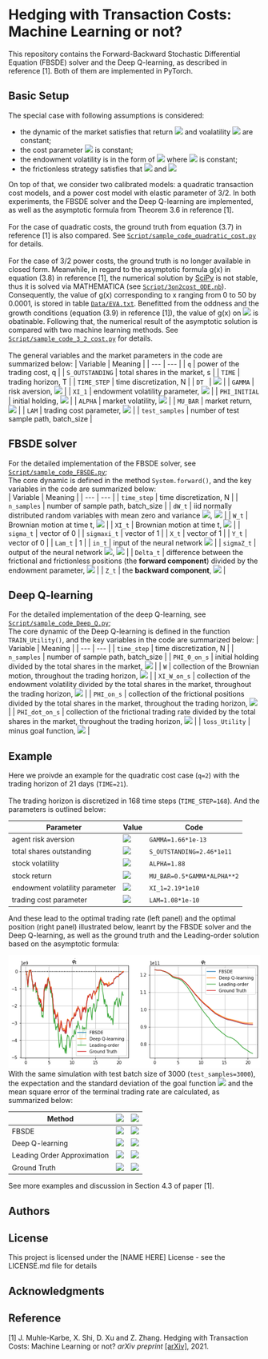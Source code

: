 # Hedging with Transaction Costs: Machine Learning or not?

This repository contains the Forward-Backward Stochastic Differential Equation (FBSDE) solver and the Deep Q-learning, as described in reference [1]. Both of them are implemented in PyTorch.

## Basic Setup

The special case with following assumptions is considered:

* the dynamic of the market satisfies that return <img src="https://latex.codecogs.com/gif.latex?\mu" /> and voalatility <img src="https://latex.codecogs.com/gif.latex?\sigma" /> are constant;
* the cost parameter <img src="https://latex.codecogs.com/gif.latex?\lambda" /> is constant;
* the endowment volatility is in the form of <img src="https://latex.codecogs.com/gif.latex?\xi_t=\hat{\xi}W_t" /> where <img src="https://latex.codecogs.com/gif.latex?\hat{\xi}" /> is constant; 
* the frictionless strategy satisfies that   <img src="https://latex.codecogs.com/gif.latex?\bar{b_t}=0" /> and <img src="https://latex.codecogs.com/gif.latex?\bar{a_t}=-\hat{\xi}{\sigma}^{-1}" />

On top of that, we consider two calibrated models: a quadratic transaction cost models, and a power cost model with elastic parameter of 3/2. In both experiments, the FBSDE solver and the Deep Q-learning are implemented, as well as the asymptotic formula from Theorem 3.6 in reference [1].     
<br/>
For the case of quadratic costs, the ground truth from equation (3.7) in reference [1] is also compared. See [`Script/sample_code_quadratic_cost.py`](./Script/sample_code_quadratic_cost.py) for details.   
<br/>
For the case of 3/2 power costs, the ground truth is no longer available in closed form. Meanwhile, in regard to the asymptotic formula g(x) in equation (3.8) in reference [1], the numerical solution by [SciPy](https://github.com/scipy/scipy) is not stable, thus it is solved via MATHEMATICA (see [`Script/3on2cost_ODE.nb`](./Script/3on2cost_ODE.nb)). Consequently, the value of g(x) corresponding to x ranging from 0 to 50 by 0.0001, is stored in table [`Data/EVA.txt`](./Data/EVA.txt). Benefitted from the oddness and the growth conditions (equation (3.9) in reference [1]), the value of g(x) on <img src="https://latex.codecogs.com/gif.latex?\mathbb{R}" /> is obatinable. Following that, the numerical result of the asymptotic solution is compared with two machine learning methods. See [`Script/sample_code_3_2_cost.py`](./Script/sample_code_3_2_cost.py) for details.
<br/><br/>
The general variables and the market parameters in the code are summarized below:
| Variable | Meaning |
| --- | --- |
| `q`  | power of the trading cost, q |
| `S_OUTSTANDING` | total shares in the market, s |
| `TIME` | trading horizon, T |
| `TIME_STEP` |   time discretization, N |
| `DT ` | <img src="https://latex.codecogs.com/gif.latex?\Delta%20t=\frac{T}{N}" />  |
| `GAMMA` | risk aversion, <img src="https://latex.codecogs.com/gif.latex?\gamma" /> |
| `XI_1` | endowment volatility parameter, <img src="https://latex.codecogs.com/gif.latex?\hat{\xi}" /> |
| `PHI_INITIAL` | initial holding,  <img src="https://latex.codecogs.com/gif.latex?\varphi_{0-}" /> |
| `ALPHA` | market volatility,  <img src="https://latex.codecogs.com/gif.latex?\sigma " /> |
| `MU_BAR` | market return,  <img src="https://latex.codecogs.com/gif.latex?\mu " /> |
| `LAM` | trading cost parameter, <img src="https://latex.codecogs.com/gif.latex?\lambda " /> |
| `test_samples` | number of test sample path, batch_size |

## FBSDE solver
For the detailed implementation of the FBSDE solver, see [`Script/sample_code_FBSDE.py`](./Script/sample_code_FBSDE.py);      
The core dynamic is defined in the method `System.forward()`, and the key variables in the code are summarized below:   
| Variable | Meaning |
| --- | --- |
| `time_step` | time discretization, N |
| `n_samples` | number of sample path, batch_size |
| `dW_t`  | iid normally distributed random variables with mean zero and variance <img src="https://latex.codecogs.com/gif.latex?\Delta%20t" />, <img src="https://latex.codecogs.com/gif.latex?\Delta%20W_t" /> |
| `W_t` | Brownian motion at time t, <img src="https://latex.codecogs.com/gif.latex?W_t" />  |
|  `XI_t` | Brownian motion at time t, <img src="https://latex.codecogs.com/gif.latex?W_t" /> |
| `sigma_t` | vector of 0 |
|  `sigmaxi_t` | vector of 1 |
|  `X_t` | vector of 1 |
|  `Y_t` | vector of 0 |
| `Lam_t` | 1 |
|  `in_t` | input of the neural network <img src="https://latex.codecogs.com/gif.latex?F^{\theta} " /> |
|   `sigmaZ_t` | output of the neural network <img src="https://latex.codecogs.com/gif.latex?F^{\theta} " />,  <img src="https://latex.codecogs.com/gif.latex?Z_{t} " /> |
| `Delta_t` | difference between the frictional and frictionless positions (the **forward component**) divided by the endowment parameter, <img src="https://latex.codecogs.com/gif.latex?{\hat{\xi}}^{-1}\Delta%20\varphi_t " /> |
| `Z_t` | the **backward component**, <img src="https://latex.codecogs.com/gif.latex?Y_t " /> |


## Deep Q-learning
For the detailed implementation of the deep Q-learning, see [`Script/sample_code_Deep_Q.py`](./Script/sample_code_Deep_Q.py);   
The core dynamic of the Deep Q-learning is defined in the function `TRAIN_Utility()`, and the key variables in the code are summarized below:
| Variable | Meaning |
| --- | ---  |
| `time_step`  |   time discretization, N |
| `n_samples` | number of sample path, batch_size |
| `PHI_0_on_s` | initial holding divided by the total shares in the market, <img src="https://latex.codecogs.com/gif.latex?s^{-1}\times\varphi_{0-}" /> |
| `W` | collection of the Brownian motion, throughout the trading horizon, <img src="https://latex.codecogs.com/gif.latex?\{W_t\}" /> |
| `XI_W_on_s` | collection of the endowment volatility divided by the total shares in the market, throughout the trading horizon, <img src="https://latex.codecogs.com/gif.latex?\{s^{-1}\times\xi_t\}" /> |
| `PHI_on_s` | collection of the frictional positions divided by the total shares in the market, throughout the trading horizon, <img src="https://latex.codecogs.com/gif.latex?\{s^{-1}\times\varphi_t\}" /> |
| `PHI_dot_on_s` | collection of the frictional trading rate divided by the total shares in the market, throughout the trading horizon, <img src="https://latex.codecogs.com/gif.latex?\{s^{-1}\times\dot{\varphi_t}\}" /> |
| `loss_Utility` | minus goal function, <img src="https://latex.codecogs.com/gif.latex?-J_T(\dot{\varphi})" /> |

## Example
Here we proivde an example for the quadratic cost case (`q=2`) with the trading horizon of 21 days (`TIME=21`).    
<br/>
The trading horizon is discretized in 168 time steps (`TIME_STEP=168`). And the parameters is outlined below:

| Parameter | Value | Code | 
| --- | ---  | --- | 
| agent risk aversion  | <img src="https://latex.codecogs.com/gif.latex?\gamma=1.66\times10^{-13}"/> | `GAMMA=1.66*1e-13` | 
|total shares outstanding |<img src="https://latex.codecogs.com/gif.latex?s=2.46\times10^{11}"/> | `S_OUTSTANDING=2.46*1e11` |
|stock volatility  |<img src="https://latex.codecogs.com/gif.latex?\sigma=1.88"/>  | `ALPHA=1.88`|
| stock return|<img src="https://latex.codecogs.com/gif.latex?\mu=0.5\times\gamma\times\sigma^2"/> |`MU_BAR=0.5*GAMMA*ALPHA**2` |
| endowment volatility parameter | <img src="https://latex.codecogs.com/gif.latex?\hat{\xi}=2.19\times10^{10}" />| `XI_1=2.19*1e10` |
| trading cost parameter |<img src="https://latex.codecogs.com/gif.latex?\lambda=1.08\times10^{-10}"/> | `LAM=1.08*1e-10`|

And these lead to the optimal trading rate (left panel) and the optimal position (right panel) illustrated below, leanrt by the FBSDE solver and the Deep Q-learning, as well as the ground truth and the Leading-order solution based on the asymptotic formula:   

![TR=21_q=2](./Gallery/Single_TR=21_q=2_calibrated_parameter.png)
<br/>
With the same simulation with test batch size of 3000 (`test_samples=3000`), the expectation and the standard deviation of the goal function <img src="https://latex.codecogs.com/gif.latex?J_T(\dot{\varphi})"/> and the mean square error of the terminal trading rate are calculated, as summarized below:

| Method | <img src="https://latex.codecogs.com/gif.latex?J_T(\dot{\varphi})\pm%20\mathrm{std}"/> | <img src="https://latex.codecogs.com/gif.latex?\mathbb{E}[(\dot{\varphi_T})^2/s^2]"/> | 
| --- | ---  | --- | 
| FBSDE  | <img src="https://latex.codecogs.com/gif.latex?4.11\times10^9\pm%202.20\times10^9"/> | <img src="https://latex.codecogs.com/gif.latex?1.61\times10^{-8}"/> | 
| Deep Q-learning  | <img src="https://latex.codecogs.com/gif.latex?4.13\times10^9\pm%202.20\times10^9"/> | <img src="https://latex.codecogs.com/gif.latex?3.62\times10^{-9}"/> | 
| Leading Order Approximation  |  <img src="https://latex.codecogs.com/gif.latex?4.06\times10^9\pm%202.21\times10^9"/> | <img src="https://latex.codecogs.com/gif.latex?7.89\times10^{-5}"/>| 
| Ground Truth |  <img src="https://latex.codecogs.com/gif.latex?4.13\times10^9\pm%202.20\times10^9"/> | <img src="https://latex.codecogs.com/gif.latex?1.25\times10^{-8}"/>| 



See more examples and discussion in Section 4.3 of paper [1].   


## Authors

## License

This project is licensed under the [NAME HERE] License - see the LICENSE.md file for details

## Acknowledgments

## Reference
[1] J. Muhle-Karbe, X. Shi, D. Xu and Z. Zhang. Hedging with Transaction Costs: Machine Learning or not? *arXiv preprint* [[arXiv]](https://arxiv.org), 2021. 